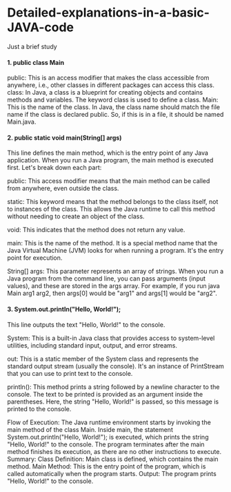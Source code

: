# Detailed-explanations-in-a-basic-JAVA-code
Just a brief study

#### 1. public class Main
public: This is an access modifier that makes the class accessible from anywhere, i.e., other classes in different packages can access this class.
class: In Java, a class is a blueprint for creating objects and contains methods and variables. The keyword class is used to define a class.
Main: This is the name of the class. In Java, the class name should match the file name if the class is declared public. So, if this is in a file, it should be named Main.java.

#### 2. public static void main(String[] args)
This line defines the main method, which is the entry point of any Java application. When you run a Java program, the main method is executed first. Let's break down each part:

public: This access modifier means that the main method can be called from anywhere, even outside the class.

static: This keyword means that the method belongs to the class itself, not to instances of the class. This allows the Java runtime to call this method without needing to create an object of the class.

void: This indicates that the method does not return any value.

main: This is the name of the method. It is a special method name that the Java Virtual Machine (JVM) looks for when running a program. It's the entry point for execution.

String[] args: This parameter represents an array of strings. When you run a Java program from the command line, you can pass arguments (input values), and these are stored in the args array. For example, if you run java Main arg1 arg2, then args[0] would be "arg1" and args[1] would be "arg2".

#### 3. System.out.println("Hello, World!");
This line outputs the text "Hello, World!" to the console.

System: This is a built-in Java class that provides access to system-level utilities, including standard input, output, and error streams.

out: This is a static member of the System class and represents the standard output stream (usually the console). It's an instance of PrintStream that you can use to print text to the console.

println(): This method prints a string followed by a newline character to the console. The text to be printed is provided as an argument inside the parentheses. Here, the string "Hello, World!" is passed, so this message is printed to the console.

Flow of Execution:
The Java runtime environment starts by invoking the main method of the class Main.
Inside main, the statement System.out.println("Hello, World!"); is executed, which prints the string "Hello, World!" to the console.
The program terminates after the main method finishes its execution, as there are no other instructions to execute.
Summary:
Class Definition: Main class is defined, which contains the main method.
Main Method: This is the entry point of the program, which is called automatically when the program starts.
Output: The program prints "Hello, World!" to the console.
